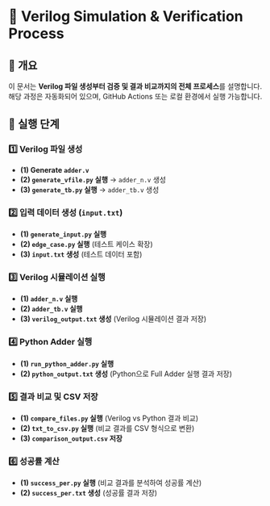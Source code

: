 # 🚀 Verilog Simulation & Verification Process

## 📌 개요
이 문서는 **Verilog 파일 생성부터 검증 및 결과 비교까지의 전체 프로세스**를 설명합니다.<br>
해당 과정은 자동화되어 있으며, GitHub Actions 또는 로컬 환경에서 실행 가능합니다.

## 🔄 실행 단계

### 1️⃣ **Verilog 파일 생성**
- **(1) Generate `adder.v`**
- **(2) `generate_vfile.py` 실행** → `adder_n.v` 생성
- **(3) `generate_tb.py` 실행** → `adder_tb.v` 생성

### 2️⃣ **입력 데이터 생성 (`input.txt`)**
- **(1) `generate_input.py` 실행**
- **(2) `edge_case.py` 실행** (테스트 케이스 확장)
- **(3) `input.txt` 생성** (테스트 데이터 포함)

### 3️⃣ **Verilog 시뮬레이션 실행**
- **(1) `adder_n.v` 실행**
- **(2) `adder_tb.v` 실행**
- **(3) `verilog_output.txt` 생성** (Verilog 시뮬레이션 결과 저장)

### 4️⃣ **Python Adder 실행**
- **(1) `run_python_adder.py` 실행**
- **(2) `python_output.txt` 생성** (Python으로 Full Adder 실행 결과 저장)

### 5️⃣ **결과 비교 및 CSV 저장**
- **(1) `compare_files.py` 실행** (Verilog vs Python 결과 비교)
- **(2) `txt_to_csv.py` 실행** (비교 결과를 CSV 형식으로 변환)
- **(3) `comparison_output.csv` 저장**

### 6️⃣ **성공률 계산**
- **(1) `success_per.py` 실행** (비교 결과를 분석하여 성공률 계산)
- **(2) `success_per.txt` 생성** (성공률 결과 저장)
